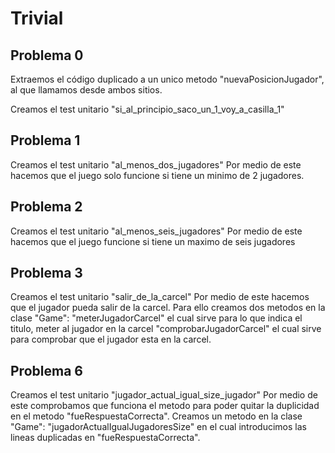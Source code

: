 # Trivial
## Problema 0 
Extraemos el código duplicado a un unico metodo "nuevaPosicionJugador", 
al que llamamos desde ambos sitios.

Creamos el test unitario "si_al_principio_saco_un_1_voy_a_casilla_1"

## Problema 1
Creamos el test unitario "al_menos_dos_jugadores"
Por medio de este hacemos que el juego solo funcione si tiene un minimo de 2 jugadores. 

## Problema 2 
Creamos el test unitario "al_menos_seis_jugadores"
Por medio de este hacemos que el juego funcione si tiene un maximo de seis jugadores 

## Problema 3 

Creamos el test unitario "salir_de_la_carcel"
Por medio de este hacemos que el jugador pueda salir de la carcel. Para ello creamos dos metodos en la clase "Game":
"meterJugadorCarcel" el cual sirve para lo que indica el titulo, meter al jugador en la carcel 
"comprobarJugadorCarcel" el cual sirve para comprobar que el jugador esta en la carcel.  

## Problema 6 

Creamos el test unitario "jugador_actual_igual_size_jugador"
Por medio de este comprobamos que funciona el metodo para poder quitar la duplicidad en el metodo "fueRespuestaCorrecta". 
Creamos un metodo en la clase "Game":
"jugadorActualIgualJugadoresSize" en el cual introducimos las lineas duplicadas en "fueRespuestaCorrecta".